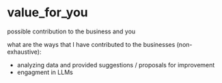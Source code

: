 # value_for_you
possible contribution to the business and you

what are the ways that I have contributed to the businesses (non-exhaustive):
- analyzing data and provided suggestions / proposals for improvement
- engagment in LLMs
